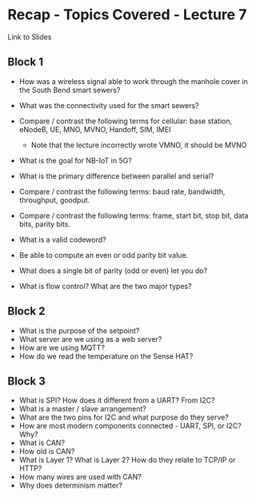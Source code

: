 # Recap - Topics Covered - Lecture 7

Link to Slides

## Block 1 

* How was a wireless signal able to work through the manhole cover in the South Bend smart sewers?
* What was the connectivity used for the smart sewers?
* Compare / contrast the following terms for cellular: base station, eNodeB, UE, MNO, MVNO, Handoff, SIM, IMEI
   * Note that the lecture incorrectly wrote VMNO, it should be MVNO
* What is the goal for NB-IoT in 5G?

* What is the primary difference between parallel and serial?
* Compare / contrast the following terms: baud rate, bandwidth, throughput, goodput.
* Compare / contrast the following terms: frame, start bit, stop bit, data bits, parity bits. 
* What is a valid codeword?
* Be able to compute an even or odd parity bit value.
* What does a single bit of parity (odd or even) let you do?
* What is flow control? What are the two major types?

## Block 2

* What is the purpose of the setpoint?
* What server are we using as a web server?
* How are we using MQTT?
* How do we read the temperature on the Sense HAT?

## Block 3

* What is SPI? How does it different from a UART? From I2C?
* What is a master / slave arrangement?
* What are the two pins for I2C and what purpose do they serve?
* How are most modern components connected - UART, SPI, or I2C? Why?
* What is CAN?
* How old is CAN?
* What is Layer 1? What is Layer 2?  How do they relate to TCP/IP or HTTP?
* How many wires are used with CAN?
* Why does determinism matter?